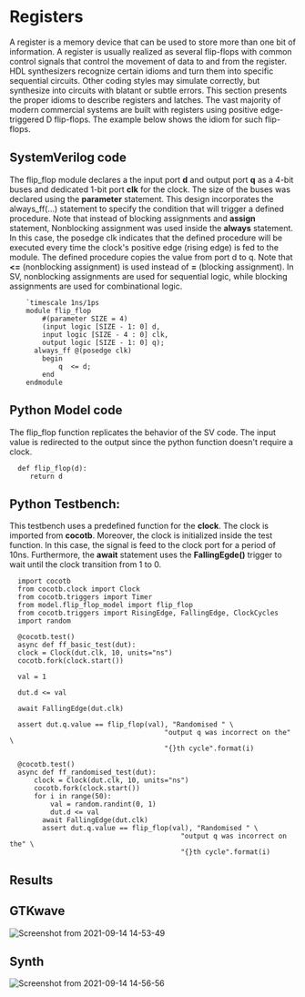 # Registers

A register is a memory device that can be used to store more than one bit of information. 
A register is usually realized as several flip-flops with common control signals that 
control the movement of data to and from the register.
HDL synthesizers recognize certain idioms and turn them into specific sequential circuits.
Other coding styles may simulate correctly, but synthesize into circuits with blatant or
subtle errors. This section presents the proper idioms to describe registers and latches.
The vast majority of modern commercial systems are built with registers using positive
edge-triggered D flip-flops. The example below shows the idiom for such flip-flops.

## SystemVerilog code
The flip_flop module declares a the input port **d** and output port **q** as a 4-bit 
buses and dedicated 1-bit port **clk** for the clock. The size of the buses was declared 
using the **parameter** statement. 
This design incorporates the always_ff(…) statement to specify the condition that will 
trigger a defined procedure. Note that instead of blocking assignments and **assign** statement, 
Nonblocking assignment was used inside the **always** statement. 
In this case, the posedge clk indicates that the defined procedure will be executed every 
time the clock's positive edge (rising edge) is fed to the module. The defined procedure 
copies the value from port d to q. 
Note that **<=** (nonblocking assignment) is used instead of **=** (blocking assignment). 
In SV, nonblocking assignments are used for sequential logic, while blocking 
assignments are used for combinational logic.

        `timescale 1ns/1ps
        module flip_flop
            #(parameter SIZE = 4)
            (input logic [SIZE - 1: 0] d,
            input logic [SIZE - 4 : 0] clk,
            output logic [SIZE - 1: 0] q);
          always_ff @(posedge clk)
            begin
                q  <= d;
            end
        endmodule


## Python Model code

The flip_flop function replicates the behavior of the SV code. The input value is redirected
to the output since the python function doesn't require a clock.

      def flip_flop(d):
         return d
         
## Python Testbench:

This testbench uses a predefined function for the **clock**. The clock is imported from 
**cocotb**. Moreover, the clock is initialized inside the test function. 
In this case, the signal is feed to the clock port for a period of 10ns. Furthermore, 
the **await** statement uses the **FallingEgde()** trigger to wait until the clock transition
from 1 to 0. 

      import cocotb
      from cocotb.clock import Clock
      from cocotb.triggers import Timer
      from model.flip_flop_model import flip_flop
      from cocotb.triggers import RisingEdge, FallingEdge, ClockCycles
      import random

      @cocotb.test()
      async def ff_basic_test(dut):
      clock = Clock(dut.clk, 10, units="ns")
      cocotb.fork(clock.start())

      val = 1

      dut.d <= val

      await FallingEdge(dut.clk)

      assert dut.q.value == flip_flop(val), "Randomised " \
                                          "output q was incorrect on the" \
                                          "{}th cycle".format(i)

      @cocotb.test()
      async def ff_randomised_test(dut):
          clock = Clock(dut.clk, 10, units="ns")
          cocotb.fork(clock.start())
          for i in range(50):
              val = random.randint(0, 1)
              dut.d <= val
            await FallingEdge(dut.clk)
            assert dut.q.value == flip_flop(val), "Randomised " \
                                              "output q was incorrect on the" \
                                              "{}th cycle".format(i)
                                      
## Results

## GTKwave
![Screenshot from 2021-09-14 14-53-49](https://user-images.githubusercontent.com/88589656/133270896-86287cf5-b669-4aa6-b1e8-0ea099d7a865.png)

## Synth
![Screenshot from 2021-09-14 14-56-56](https://user-images.githubusercontent.com/88589656/133271308-4c60a049-03df-452c-815a-ce24b18292a1.png)

                         
